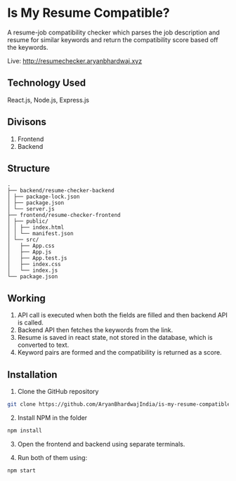 # Is My Resume Compatible?

A resume-job compatibility checker which parses the job description and resume for similar keywords and return the compatibility score based off the keywords.

Live: http://resumechecker.aryanbhardwaj.xyz

## Technology Used

React.js, Node.js, Express.js

## Divisons

1. Frontend
2. Backend

## Structure

```
. 
├── backend/resume-checker-backend 
│ ├── package-lock.json 
│ ├── package.json 
│ └── server.js 
├── frontend/resume-checker-frontend
│ ├── public/ 
│ │ ├── index.html 
│ │ └── manifest.json 
│ └── src/ 
│   ├── App.css 
│   ├── App.js 
│   ├── App.test.js 
│   ├── index.css 
│   └── index.js 
└── package.json
```
## Working

1. API call is executed when both the fields are filled and then backend API is called.
2. Backend API then fetches the keywords from the link.
3. Resume is saved in react state, not stored in the database, which is converted to text.
4. Keyword pairs are formed and the compatibility is returned as a score.

## Installation

1. Clone the GitHub repository
```bash
git clone https://github.com/AryanBhardwajIndia/is-my-resume-compatible
```
2. Install NPM in the folder
```bash
npm install
```
3. Open the frontend and backend using separate terminals.

4. Run both of them using:
```bash
npm start
```